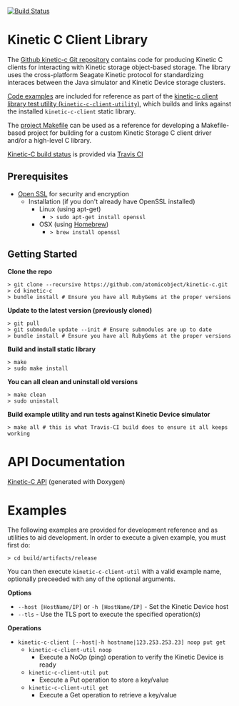 [![Build Status](http://travis-ci.org/atomicobject/kinetic-c.png?branch=master)](http://travis-ci.org/atomicobject/kinetic-c)

Kinetic C Client Library
========================

The [Github kinetic-c Git repository](https://github.com/Seagate/kinetic-c) contains code for producing Kinetic C clients for interacting with Kinetic storage object-based storage. The library uses the cross-platform Seagate Kinetic protocol for standardizing interaces between the Java simulator and Kinetic Device storage clusters.

[Code examples](https://github.com/Seagate/kinetic-c/tree/master/src/utility/examples) are included for reference as part of the [kinetic-c client library test utility (`kinetic-c-client-utility`)](https://github.com/Seagate/kinetic-c/tree/master/src/utility), which builds and links against the installed `kinetic-c-client` static library.

The [project Makefile](https://github.com/Seagate/kinetic-c/blob/master/Makefile) can be used as a reference for developing a Makefile-based project for building for a custom Kinetic Storage C client driver and/or a high-level C library.

[Kinetic-C build status](http://travis-ci.org/atomicobject/kinetic-c) is provided via [Travis CI](http://travis-ci.org)

Prerequisites
-------------
* [Open SSL](https://www.openssl.org/) for security and encryption
    * Installation (if you don't already have OpenSSL installed)
        * Linux (using apt-get)
            * `> sudo apt-get install openssl`
        * OSX (using [Homebrew](http://brew.sh/))
            * `> brew install openssl`

Getting Started
---------------

**Clone the repo**

    > git clone --recursive https://github.com/atomicobject/kinetic-c.git
    > cd kinetic-c
    > bundle install # Ensure you have all RubyGems at the proper versions

**Update to the latest version (previously cloned)**

    > git pull
    > git submodule update --init # Ensure submodules are up to date
    > bundle install # Ensure you have all RubyGems at the proper versions

**Build and install static library**

    > make
    > sudo make install

**You can all clean and uninstall old versions**

    > make clean
    > sudo uninstall

**Build example utility and run tests against Kinetic Device simulator**

    > make all # this is what Travis-CI build does to ensure it all keeps working

API Documentation
=================
[Kinetic-C API](http://seagate.github.io/kinetic-c/kinetic__api_8h.html) (generated with Doxygen)

Examples
========

The following examples are provided for development reference and as utilities to aid development. In order to execute a given example, you must first do:

    > cd build/artifacts/release

You can then execute `kinetic-c-client-util` with a valid example name, optionally preceeded with any of the optional arguments.

**Options**
* `--host [HostName/IP]` or `-h [HostName/IP]` - Set the Kinetic Device host
* `--tls` - Use the TLS port to execute the specified operation(s)

**Operations**
* `kinetic-c-client [--host|-h hostname|123.253.253.23] noop put get`
    * `kinetic-c-client-util noop`
        * Execute a NoOp (ping) operation to verify the Kinetic Device is ready
    * `kinetic-c-client-util put`
        * Execute a Put operation to store a key/value
    * `kinetic-c-client-util get`
        * Execute a Get operation to retrieve a key/value
